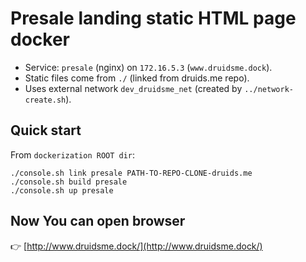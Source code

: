 # Presale landing static HTML page docker

- Service: `presale` (nginx) on `172.16.5.3` (`www.druidsme.dock`).
- Static files come from `./` (linked from druids.me repo).
- Uses external network `dev_druidsme_net` (created by `../network-create.sh`).

## Quick start
From `dockerization ROOT dir`:
```
./console.sh link presale PATH-TO-REPO-CLONE-druids.me
./console.sh build presale
./console.sh up presale
```

## Now You can open browser

👉 [http://www.druidsme.dock/](http://www.druidsme.dock/)  